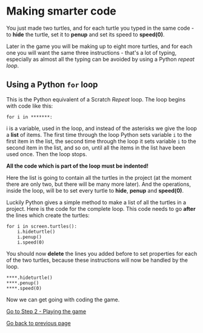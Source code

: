 # Making smarter code

You just made two turtles, and for each turtle you typed in the same code - to **hide** the turtle, set it to **penup** and set its speed to **speed(0)**.

Later in the game you will be making up to eight more turtles, and for each one you will want the same three instructions - that's a lot of typing, especially as almost all the typing can be avoided by using a Python *repeat loop*.

## Using a Python ```for``` loop

This is the Python equivalent of a Scratch *Repeat* loop. The loop begins with code like this:
```
for i in *******:
```
i is a variable, used in the loop, and instead of the asterisks we give the loop a **list** of items. The first time through the loop Python sets variable ```i``` to the first item in the list, the second time through the loop it sets variable ```i``` to the second item in the list, and so on, until all the items in the list have been used once. Then the loop stops.

**All the code which is part of the loop must be indented!**

Here the list is going to contain all the turtles in the project (at the moment there are only two, but there will be many more later). And the operations, inside the loop, will be to set every turtle to **hide**, **penup** and **speed(0)**.

Luckily Python gives a simple method to make a list of all the turtles in a project. Here is the code for the complete loop. This code needs to go **after** the lines which create the turtles:
```
for i in screen.turtles():
    i.hideturtle()
    i.penup()
    i.speed(0)
```
You should now **delete** the lines you added before to set properties for each of the two turtles, because these instructions will now be handled by the loop.
```
****.hideturtle()
****.penup()
****.speed(0)
```

Now we can get going with coding the game.

[Go to Step 2 - Playing the game](../Step2-Play-the-game)

[Go back to previous page](README.md)
